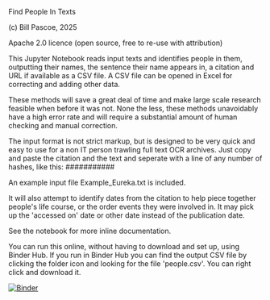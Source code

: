 Find People In Texts

(c) Bill Pascoe, 2025

Apache 2.0 licence (open source, free to re-use with attribution)

This Jupyter Notebook reads input texts and identifies people in them, outputting their names, the sentence their name appears in, a citation and URL if available as a CSV file. A CSV file can be opened in Excel for correcting and adding other data.

These methods will save a great deal of time and make large scale research feasible when before it was not. None the less, these methods unavoidably have a high error rate and will require a substantial amount of human checking and manual correction.

The input format is not strict markup, but is designed to be very quick and easy to use for a non IT person trawling full text OCR archives. Just copy and paste the citation and the text and seperate with a line of any number of hashes, like this:
###########

An example input file Example_Eureka.txt is included.

It will also attempt to identify dates from the citation to help piece together people's life course, or the order events they were involved in. It may pick up the 'accessed on' date or other date instead of the publication date.

See the notebook for more inline documentation.

You can run this online, without having to download and set up, using Binder Hub. If you run in Binder Hub you can find the output CSV file by clicking the folder icon and looking for the file 'people.csv'. You can right click and download it.

[![Binder](https://mybinder.org/badge_logo.svg)](https://mybinder.org/v2/gh/BillPascoe/FindPeopleInTexts/HEAD?urlpath=%2Fdoc%2Ftree%2FFindPeople.ipynb)

